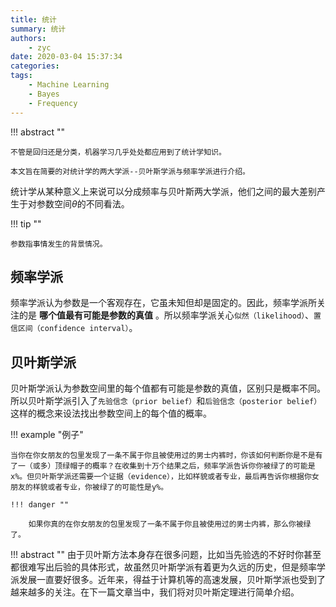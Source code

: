 ```yaml
---
title: 统计
summary: 统计
authors:
    - zyc
date: 2020-03-04 15:37:34
categories:
tags:
    - Machine Learning
    - Bayes
    - Frequency
---
```


!!! abstract ""

    不管是回归还是分类，机器学习几乎处处都应用到了统计学知识。

    本文旨在简要的对统计学的两大学派--贝叶斯学派与频率学派进行介绍。

统计学从某种意义上来说可以分成频率与贝叶斯两大学派，他们之间的最大差别产生于对参数空间$\theta$的不同看法。

!!! tip ""

    参数指事情发生的背景情况。

## 频率学派

频率学派认为参数是一个客观存在，它虽未知但却是固定的。因此，频率学派所关注的是 **哪个值最有可能是参数的真值** 。所以频率学派关心`似然（likelihood）`、`置信区间（confidence interval）`。

## 贝叶斯学派

贝叶斯学派认为参数空间里的每个值都有可能是参数的真值，区别只是概率不同。所以贝叶斯学派引入了`先验信念（prior belief）`和`后验信念（posterior belief）`这样的概念来设法找出参数空间上的每个值的概率。

!!! example "例子"

    当你在你女朋友的包里发现了一条不属于你且被使用过的男士内裤时，你该如何判断你是不是有了一（或多）顶绿帽子的概率？在收集到十万个结果之后，频率学派告诉你你被绿了的可能是x%。但贝叶斯学派还需要一个证据（evidence），比如样貌或者专业，最后再告诉你根据你女朋友的样貌或者专业，你被绿了的可能性是y%。

    !!! danger ""

        如果你真的在你女朋友的包里发现了一条不属于你且被使用过的男士内裤，那么你被绿了。

!!! abstract ""
    由于贝叶斯方法本身存在很多问题，比如当先验选的不好时你甚至都很难写出后验的具体形式，故虽然贝叶斯学派有着更为久远的历史，但是频率学派发展一直要好很多。近年来，得益于计算机等的高速发展，贝叶斯学派也受到了越来越多的关注。在下一篇文章当中，我们将对贝叶斯定理进行简单介绍。
